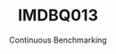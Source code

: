 ---
layout: docu
title: IMDBQ013
subtitle: Continuous Benchmarking
selected: IMDB
expanded: Benchmarking
benchmark: /individual_results/IMDBQ013.html
---